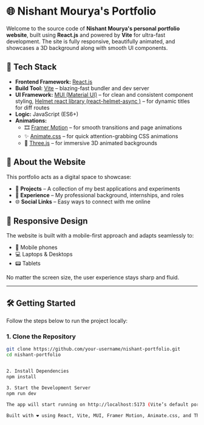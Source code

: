 
# 🌐 Nishant Mourya's Portfolio

Welcome to the source code of **Nishant Mourya's personal portfolio website**, built using **React.js** and powered by **Vite** for ultra-fast development. The site is fully responsive, beautifully animated, and showcases a 3D background along with smooth UI components.

## 🚀 Tech Stack

- **Frontend Framework:** [React.js](https://reactjs.org/)
- **Build Tool:** [Vite](https://vitejs.dev/) – blazing-fast bundler and dev server
- **UI Framework:** [MUI (Material UI)](https://mui.com/) – for clean and consistent component styling, [Helmet react library (react-helmet-async )](https://www.npmjs.com/package/react-helmet-async) – for dynamic titles for diff routes
- **Logic:** JavaScript (ES6+)
- **Animations:**
  - 🎞️ [Framer Motion](https://www.framer.com/motion/) – for smooth transitions and page animations
  - ✨ [Animate.css](https://animate.style/) – for quick attention-grabbing CSS animations
  - 🌌 [Three.js](https://threejs.org/) – for immersive 3D animated backgrounds

## 📄 About the Website

This portfolio acts as a digital space to showcase:

- 🧠 **Projects** – A collection of my best applications and experiments
- 💼 **Experience** – My professional background, internships, and roles
- 🌐 **Social Links** – Easy ways to connect with me online

## 📱 Responsive Design

The website is built with a mobile-first approach and adapts seamlessly to:

- 📱 Mobile phones
- 💻 Laptops & Desktops
- 📟 Tablets

No matter the screen size, the user experience stays sharp and fluid.

---

## 🛠️ Getting Started

Follow the steps below to run the project locally:

### 1. Clone the Repository

```bash
git clone https://github.com/your-username/nishant-portfolio.git
cd nishant-portfolio


2. Install Dependencies
npm install

3. Start the Development Server
npm run dev

The app will start running on http://localhost:5173 (Vite’s default port) 🚀

Built with ❤️ using React, Vite, MUI, Framer Motion, Animate.css, and Three.js — by Nishant Mourya
